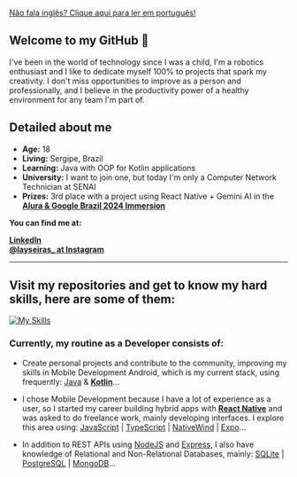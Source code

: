 <a href="https://github.com/laysaalves/laysaalves/blob/main/README-PTBR.md">Não fala inglês? Clique aqui para ler em português!</a>

## Welcome to my GitHub 🧡

<p>I've been in the world of technology since I was a child, I'm a robotics enthusiast and I like to dedicate myself 100% to projects that spark my creativity. I don't miss opportunities to improve as a person and professionally, and I believe in the productivity power of a healthy environment for any team I'm part of.</p>

## Detailed about me

* **Age:** 18
* **Living:** Sergipe, Brazil
* **Learning:** Java with OOP for Kotlin applications
* **University:** I want to join one, but today I'm only a Computer Network Technician at SENAI
* **Prizes:** 3rd place with a project using React Native + Gemini AI in the **[Alura & Google Brazil 2024 Immersion](https://www.alura.com.br/artigos/top5-projetos-imersao-ia)**

**You can find me at:**

**[LinkedIn](https://www.linkedin.com/in/laysaalves/)** <br />
**[@layseiras_  at Instagram](https://instagram.com/layseiras_)** <br />

---
## Visit my repositories and get to know my hard skills, here are some of them:

[![My Skills](https://skillicons.dev/icons?i=java,kotlin,androidstudio,react,ts,javascript,tailwind,nodejs,postgresql,mysql,express,sqlite,prisma,mongodb)](https://skillicons.dev)

### Currently, my routine as a Developer consists of:

- Create personal projects and contribute to the community, improving my skills in Mobile Development Android, which is my current stack, using frequently: [Java](https://www.oracle.com/br/java/technologies/downloads/) & **[Kotlin](https://kotlinlang.org/)**...

- I chose Mobile Development because I have a lot of experience as a user, so I started my career building hybrid apps with **[React Native](https://reactnative.dev/)** and was asked to do freelance work, mainly developing interfaces. I explore this area using: [JavaScript](https://developer.mozilla.org/en-US/docs/Web/JavaScript) | [TypeScript](https://www.typescriptlang.org/) | [NativeWind](https://www.nativewind.dev/) | [Expo](https://expo.dev/)...

- In addition to REST APIs using [NodeJS](https://nodejs.org/docs/latest/api/) and [Express](https://expressjs.com/pt-br/), I also have knowledge of Relational and Non-Relational Databases, mainly: [SQLite](https://www.sqlite.org/) | [PostgreSQL](https://www.postgresql.org/) | [MongoDB](https://www.mongodb.com/docs/)...
